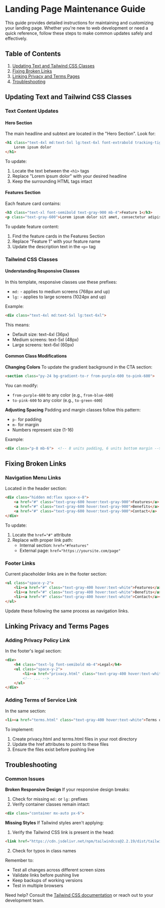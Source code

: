 # Landing Page Maintenance Guide

This guide provides detailed instructions for maintaining and customizing your landing page. Whether you're new to web development or need a quick reference, follow these steps to make common updates safely and effectively.

## Table of Contents
1. [Updating Text and Tailwind CSS Classes](#updating-text-and-tailwind-css-classes)
2. [Fixing Broken Links](#fixing-broken-links)
3. [Linking Privacy and Terms Pages](#linking-privacy-and-terms-pages)
4. [Troubleshooting](#troubleshooting)

## Updating Text and Tailwind CSS Classes

### Text Content Updates

#### Hero Section
The main headline and subtext are located in the "Hero Section". Look for:
```html
<h1 class="text-4xl md:text-5xl lg:text-6xl font-extrabold tracking-tight text-gray-900 mb-8">
    Lorem ipsum dolor
</h1>
```
To update:
1. Locate the text between the `<h1>` tags
2. Replace "Lorem ipsum dolor" with your desired headline
3. Keep the surrounding HTML tags intact

#### Features Section
Each feature card contains:
```html
<h3 class="text-xl font-semibold text-gray-900 mb-4">Feature 1</h3>
<p class="text-gray-600">Lorem ipsum dolor sit amet, consectetur adipiscing elit.</p>
```
To update feature content:
1. Find the feature cards in the Features Section
2. Replace "Feature 1" with your feature name
3. Update the description text in the `<p>` tag

### Tailwind CSS Classes

#### Understanding Responsive Classes
In this template, responsive classes use these prefixes:
- `md:` - applies to medium screens (768px and up)
- `lg:` - applies to large screens (1024px and up)

Example:
```html
<div class="text-4xl md:text-5xl lg:text-6xl">
```
This means:
- Default size: text-4xl (36px)
- Medium screens: text-5xl (48px)
- Large screens: text-6xl (60px)

#### Common Class Modifications

**Changing Colors**
To update the gradient background in the CTA section:
```html
<section class="py-24 bg-gradient-to-r from-purple-600 to-pink-600">
```
You can modify:
- `from-purple-600` to any color (e.g., `from-blue-600`)
- `to-pink-600` to any color (e.g., `to-green-600`)

**Adjusting Spacing**
Padding and margin classes follow this pattern:
- `p-` for padding
- `m-` for margin
- Numbers represent size (1-16)

Example:
```html
<div class="p-8 mb-6">  <!-- 8 units padding, 6 units bottom margin -->
```

## Fixing Broken Links

### Navigation Menu Links
Located in the header section:
```html
<div class="hidden md:flex space-x-8">
    <a href="#" class="text-gray-600 hover:text-gray-900">Features</a>
    <a href="#" class="text-gray-600 hover:text-gray-900">Benefits</a>
    <a href="#" class="text-gray-600 hover:text-gray-900">Contact</a>
</div>
```

To update:
1. Locate the `href="#"` attribute
2. Replace with proper link path:
   - Internal section: `href="#features"`
   - External page: `href="https://yoursite.com/page"`

### Footer Links
Current placeholder links are in the footer section:
```html
<ul class="space-y-2">
    <li><a href="#" class="text-gray-400 hover:text-white">Features</a></li>
    <li><a href="#" class="text-gray-400 hover:text-white">Benefits</a></li>
    <li><a href="#" class="text-gray-400 hover:text-white">Contact</a></li>
</ul>
```

Update these following the same process as navigation links.

## Linking Privacy and Terms Pages

### Adding Privacy Policy Link
In the footer's legal section:
```html
<div>
    <h4 class="text-lg font-semibold mb-4">Legal</h4>
    <ul class="space-y-2">
        <li><a href="privacy.html" class="text-gray-400 hover:text-white">Privacy Policy</a></li>
        <!-- ... -->
    </ul>
</div>
```

### Adding Terms of Service Link
In the same section:
```html
<li><a href="terms.html" class="text-gray-400 hover:text-white">Terms of Service</a></li>
```

To implement:
1. Create privacy.html and terms.html files in your root directory
2. Update the href attributes to point to these files
3. Ensure the files exist before pushing live

## Troubleshooting

### Common Issues

**Broken Responsive Design**
If your responsive design breaks:
1. Check for missing `md:` or `lg:` prefixes
2. Verify container classes remain intact:
```html
<div class="container mx-auto px-6">
```

**Missing Styles**
If Tailwind styles aren't applying:
1. Verify the Tailwind CSS link is present in the head:
```html
<link href="https://cdn.jsdelivr.net/npm/tailwindcss@2.2.19/dist/tailwind.min.css" rel="stylesheet">
```
2. Check for typos in class names

Remember to:
- Test all changes across different screen sizes
- Validate links before pushing live
- Keep backups of working versions
- Test in multiple browsers

Need help? Consult the [Tailwind CSS documentation](https://tailwindcss.com/docs) or reach out to your development team.